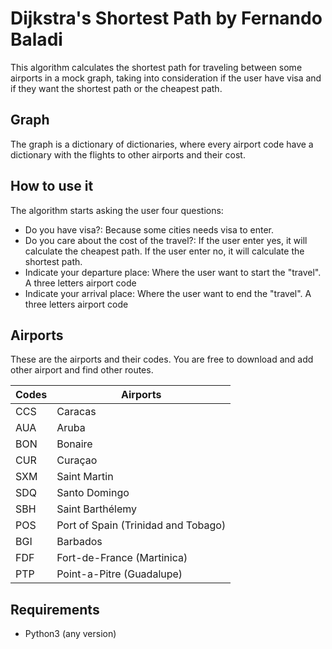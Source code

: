 # Dijkstra's Shortest Path by Fernando Baladi

This algorithm calculates the shortest path for traveling between some airports in a mock graph, taking into consideration if the user have visa and if they want the shortest path or the cheapest path.

## Graph

The graph is a dictionary of dictionaries, where every airport code have a dictionary with the flights to other airports and their cost.

## How to use it

The algorithm starts asking the user four questions:

* Do you have visa?: Because some cities needs visa to enter.
* Do you care about the cost of the travel?: If the user enter yes, it will calculate the cheapest path. If the user enter no, it will calculate the shortest path.
* Indicate your departure place: Where the user want to start the "travel". A three letters airport code
* Indicate your arrival place: Where the user want to end the "travel". A three letters airport code


## Airports

These are the airports and their codes. You are free to download and add other airport and find other routes.

| Codes      | Airports |
| ----------- | ----------- |
| CCS   | Caracas       |
| AUA   | Aruba        |
| BON   | Bonaire        |
| CUR   | Curaçao        |
| SXM	| Saint Martin        |
| SDQ	| Santo Domingo        |
| SBH	| Saint Barthélemy        |
| POS	| Port of Spain (Trinidad and Tobago)        |
| BGI	| Barbados        |	
| FDF	| Fort-de-France (Martinica)        |	
| PTP	| Point-a-Pitre (Guadalupe)        |
## Requirements

* Python3 (any version)